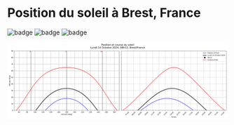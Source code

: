 # Position du soleil à Brest, France

![badge](https://img.shields.io/endpoint?style=flat-square&url=https://raw.githubusercontent.com/gmaze/brest_sun_position/master/data/last_update.json)
![badge](https://img.shields.io/endpoint?style=social&url=https://raw.githubusercontent.com/gmaze/brest_sun_position/master/data/current_azimuth.json)
![badge](https://img.shields.io/endpoint?style=social&url=https://raw.githubusercontent.com/gmaze/brest_sun_position/master/data/current_altitude.json)

<img src="https://raw.githubusercontent.com/gmaze/brest_sun_position/master/data/position_soleil.png"/> 
